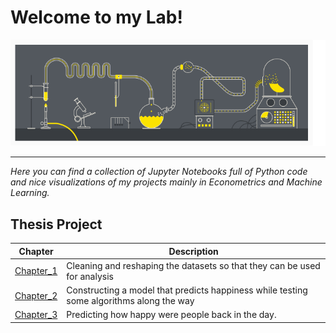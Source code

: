 # Welcome to my Lab!
![](pics/Science_Lab.gif)

-----------------------------------------------------------------------------------------------------------------------------------

*Here you can find a collection of Jupyter Notebooks full of Python code and nice visualizations of my projects mainly in Econometrics and Machine Learning.*
## Thesis Project

Chapter | Description
--------|------------
[Chapter_1](https://nbviewer.jupyter.org/github/nikosga/Lab/blob/master/Thesis/Part%201__Data%20Cleaning.ipynb) | Cleaning and reshaping the datasets so that they can be used for analysis
[Chapter_2](https://nbviewer.jupyter.org/github/nikosga/Lab/blob/master/Thesis/Part%202__Regression%20Techniques.ipynb) | Constructing a model that predicts happiness while testing some algorithms along the way
[Chapter_3](https://nbviewer.jupyter.org/github/nikosga/Lab/blob/master/Thesis/Part%203__Predicting%20The%20Past.ipynb) | Predicting how happy were people back in the day.
